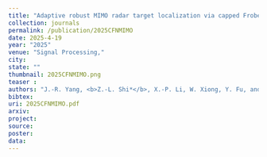 ```yaml
---
title: "Adaptive robust MIMO radar target localization via capped Frobenius norm"
collection: journals
permalink: /publication/2025CFNMIMO
date: 2025-4-19
year: "2025"
venue: "Signal Processing,"
city: 
state: ""
thumbnail: 2025CFNMIMO.png
teaser : 
authors: "J.-R. Yang, <b>Z.-L. Shi*</b>, X.-P. Li, W. Xiong, Y. Fu, and X. Liang"
bibtex: 
uri: 2025CFNMIMO.pdf
arxiv: 
project: 
source: 
poster: 
data:
---
```


